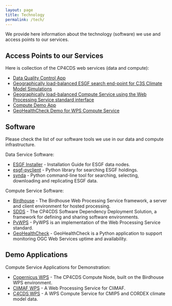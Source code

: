 ```yaml
---
layout: page
title: Technology
permalink: /tech/
---
```

We provide here information about the technology (software) we use and access points to our services.

## Access Points to our Services

Here is collection of the CP4CDS web services (data and compute):

* [Data Quality Control App](https://cp4cds-qcapp.ceda.ac.uk/)
* [Geographically load-balanced ESGF search end-point for C3S Climate Model Simulations](https://index.mips.copernicus-climate.eu/esg-search/search)
* [Geographically load-balanced Compute Service using the Web Processing Service standard interface](http://compute.mips.copernicus-climate.eu/wps?service=WPS&version=1.0.0&request=GetCapabilities)
* [Compute Demo App](https://bovec.dkrz.de/)
* [GeoHealthCheck Demo for WPS Compute Service](https://bovec.dkrz.de/ghc/resources?lang=en&resource_type=OGC%3AWPS)

## Software

Please check the list of our software tools we use in our data and compute infrastructure.

Data Service Software:

* [ESGF Installer](https://github.com/ESGF/esgf-installer/wiki) - Installation Guide for ESGF data nodes.
* [esgf-pyclient](https://esgf-pyclient.readthedocs.io/en/latest/) - Python library for searching ESGF holdings.
* [synda](http://prodiguer.github.io/synda/) - Python command-line tool for searching, selecting, downloading and replicating ESGF data.

Compute Service Software:

* [Birdhouse](http://bird-house.github.io/) - The Birdhouse Web Processing Service framework, a server and client environment for hosted processing.
* [SDDS](https://sdds.readthedocs.io/en/latest/) - The CP4CDS Software Dependency Deployment Solution, a framework for defining and sharing software environments.
* [PyWPS](https://pywps.org/) - PyWPS is an implementation of the Web Processing Service standard.
* [GeoHealthCheck](https://geohealthcheck.org/) - GeoHealthCheck is a Python application to support monitoring OGC Web Services uptime and availability.

## Demo Applications

Compute Service Applications for Demonstration:

* [Copernicus WPS](https://copernicus-wps-demo.readthedocs.io/en/latest/) - The CP4CDS Compute Node, built on the Birdhouse WPS environment.
* [CliMAF WPS](https://climaf-wps-demo.readthedocs.io/en/latest/) - A Web Processing Service for CliMAF.
* [C4CDS WPS](https://c4cds-wps.readthedocs.io/en/latest/) - A WPS Compute Service for CMIP5 and CORDEX climate model data.
